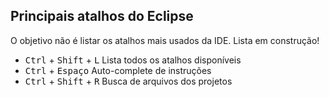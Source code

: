 ## Principais atalhos do Eclipse
O objetivo não é listar os atalhos mais usados da IDE. Lista em construção!

- <kbd>Ctrl</kbd> + <kbd>Shift</kbd> + <kbd>L</kbd> Lista todos os atalhos disponíveis
- <kbd>Ctrl</kbd> + <kbd>Espaço</kbd> Auto-complete de instruções
- <kbd>Ctrl</kbd> + <kbd>Shift</kbd> + <kbd>R</kbd> Busca de arquivos dos projetos
